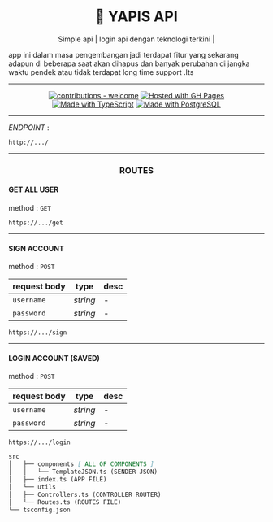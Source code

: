 <div align="center">
    <h1>🧲 YAPIS API</h1>
</div>
<div align="center">
<p>Simple api | login api dengan teknologi terkini |</p>
</div>
app ini dalam masa pengembangan jadi terdapat fitur yang sekarang adapun di beberapa saat akan dihapus dan banyak perubahan di jangka waktu pendek atau tidak terdapat long time support .lts

---

<div align="center">

[![contributions - welcome](https://img.shields.io/badge/contributions-welcome-blue)](/CONTRIBUTING.md "Go to contributions doc")
[![Hosted with GH Pages](https://img.shields.io/badge/Hosted_with-GitHub_Pages-blue?logo=github&logoColor=white)](https://pages.github.com/ "Go to GitHub Pages homepage")
[![Made with TypeScript](https://img.shields.io/badge/TypeScript-5-blue?logo=typescript&logoColor=white)](https://typescriptlang.org "Go to TypeScript homepage")
[![Made with PostgreSQL](https://img.shields.io/badge/PostgreSQL-latest-blue?logo=postgresql&logoColor=white)](https://www.postgresql.org/ "Go to PostgresSQL homepage")

</div>

---

_ENDPOINT_ :

    http://.../

---

<div align="center">
    <h3>ROUTES</h3>
</div>

#### GET ALL USER

method : `GET`

    https://.../get

---

#### SIGN ACCOUNT

method : `POST`

| request body | type     | desc |
| ------------ | -------- | ---- |
| `username`   | _string_ | -    |
| `password`   | _string_ | -    |

    https://.../sign

---

#### LOGIN ACCOUNT (SAVED)

method : `POST`

| request body | type     | desc |
| ------------ | -------- | ---- |
| `username`   | _string_ | -    |
| `password`   | _string_ | -    |

    https://.../login

```md
src
│   ├── components [ ALL OF COMPONENTS ]
│   │   └── TemplateJSON.ts (SENDER JSON)
│   ├── index.ts (APP FILE)
│   └── utils
│   ├── Controllers.ts (CONTROLLER ROUTER)
│   └── Routes.ts (ROUTES FILE)
└── tsconfig.json
```
